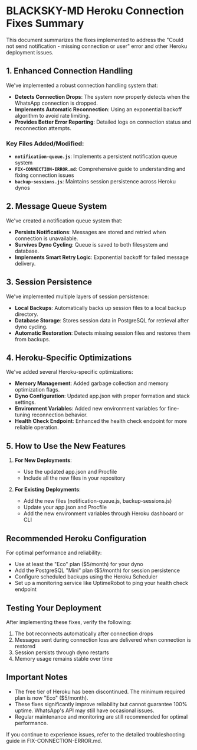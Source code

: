 # BLACKSKY-MD Heroku Connection Fixes Summary

This document summarizes the fixes implemented to address the "Could not send notification - missing connection or user" error and other Heroku deployment issues.

## 1. Enhanced Connection Handling

We've implemented a robust connection handling system that:

- **Detects Connection Drops**: The system now properly detects when the WhatsApp connection is dropped.
- **Implements Automatic Reconnection**: Using an exponential backoff algorithm to avoid rate limiting.
- **Provides Better Error Reporting**: Detailed logs on connection status and reconnection attempts.

### Key Files Added/Modified:

- **`notification-queue.js`**: Implements a persistent notification queue system
- **`FIX-CONNECTION-ERROR.md`**: Comprehensive guide to understanding and fixing connection issues
- **`backup-sessions.js`**: Maintains session persistence across Heroku dynos

## 2. Message Queue System

We've created a notification queue system that:

- **Persists Notifications**: Messages are stored and retried when connection is unavailable.
- **Survives Dyno Cycling**: Queue is saved to both filesystem and database.
- **Implements Smart Retry Logic**: Exponential backoff for failed message delivery.

## 3. Session Persistence

We've implemented multiple layers of session persistence:

- **Local Backups**: Automatically backs up session files to a local backup directory.
- **Database Storage**: Stores session data in PostgreSQL for retrieval after dyno cycling.
- **Automatic Restoration**: Detects missing session files and restores them from backups.

## 4. Heroku-Specific Optimizations

We've added several Heroku-specific optimizations:

- **Memory Management**: Added garbage collection and memory optimization flags.
- **Dyno Configuration**: Updated app.json with proper formation and stack settings.
- **Environment Variables**: Added new environment variables for fine-tuning reconnection behavior.
- **Health Check Endpoint**: Enhanced the health check endpoint for more reliable operation.

## 5. How to Use the New Features

1. **For New Deployments**: 
   - Use the updated app.json and Procfile
   - Include all the new files in your repository

2. **For Existing Deployments**:
   - Add the new files (notification-queue.js, backup-sessions.js)
   - Update your app.json and Procfile
   - Add the new environment variables through Heroku dashboard or CLI

## Recommended Heroku Configuration

For optimal performance and reliability:

- Use at least the "Eco" plan ($5/month) for your dyno
- Add the PostgreSQL "Mini" plan ($5/month) for session persistence
- Configure scheduled backups using the Heroku Scheduler
- Set up a monitoring service like UptimeRobot to ping your health check endpoint

## Testing Your Deployment

After implementing these fixes, verify the following:

1. The bot reconnects automatically after connection drops
2. Messages sent during connection loss are delivered when connection is restored
3. Session persists through dyno restarts
4. Memory usage remains stable over time

## Important Notes

- The free tier of Heroku has been discontinued. The minimum required plan is now "Eco" ($5/month).
- These fixes significantly improve reliability but cannot guarantee 100% uptime. WhatsApp's API may still have occasional issues.
- Regular maintenance and monitoring are still recommended for optimal performance.

If you continue to experience issues, refer to the detailed troubleshooting guide in FIX-CONNECTION-ERROR.md.